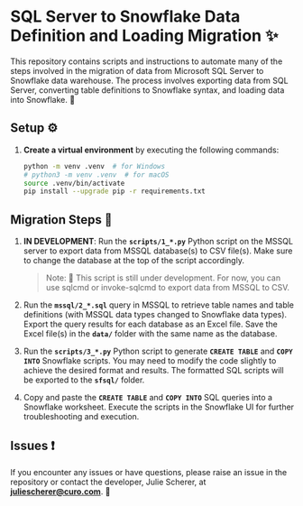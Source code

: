 # SQL Server to Snowflake Data Definition and Loading Migration ✨

This repository contains scripts and instructions to automate many of the steps involved in the migration of data from Microsoft SQL Server to Snowflake data warehouse. The process involves exporting data from SQL Server, converting table definitions to Snowflake syntax, and loading data into Snowflake. 🚀

## **Setup ⚙️**

1. **Create a virtual environment** by executing the following commands:
    
    ```bash
    python -m venv .venv  # for Windows
    # python3 -m venv .venv  # for macOS
    source .venv/bin/activate
    pip install --upgrade pip -r requirements.txt
    ```
    

## **Migration Steps 📝**

1. **IN DEVELOPMENT**: Run the **`scripts/1_*.py`** Python script on the MSSQL server to export data from MSSQL database(s) to CSV file(s). Make sure to change the database at the top of the script accordingly.
    
    > Note: 🚧 This script is still under development. For now, you can use sqlcmd or invoke-sqlcmd to export data from MSSQL to CSV.
    > 
2. Run the **`mssql/2_*.sql`** query in MSSQL to retrieve table names and table definitions (with MSSQL data types changed to Snowflake data types). Export the query results for each database as an Excel file. Save the Excel file(s) in the **`data/`** folder with the same name as the database.
3. Run the **`scripts/3_*.py`** Python script to generate **`CREATE TABLE`** and **`COPY INTO`** Snowflake scripts. You may need to modify the code slightly to achieve the desired format and results. The formatted SQL scripts will be exported to the **`sfsql/`** folder.
4. Copy and paste the **`CREATE TABLE`** and **`COPY INTO`** SQL queries into a Snowflake worksheet. Execute the scripts in the Snowflake UI for further troubleshooting and execution.

## **Issues ❗️**

If you encounter any issues or have questions, please raise an issue in the repository or contact the developer, Julie Scherer, at **[juliescherer@curo.com](mailto:juliescherer@curo.com)**. 📧